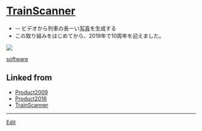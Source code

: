 # [TrainScanner](TrainScanner.md)


* [](https://github.com/[vitroid](vitroid.md)/[TrainScanner](TrainScanner.md)) -- ビデオから列車の長ーい[写真](写真.md)を生成する
* この取り組みをはじめてから、2019年で10周年を迎えました。



![](https://live.staticflickr.com/1736/40895510390_54f5c89f99_k_d.jpg)



[software](software.md) 


## Linked from

* [Product2009](Product2009.md)
* [Product2016](Product2016.md)
* [TrainScanner](TrainScanner.md)


----
[Edit](https://github.com/vitroid/vitroid.github.io/edit/master/MD/TrainScanner.md)
